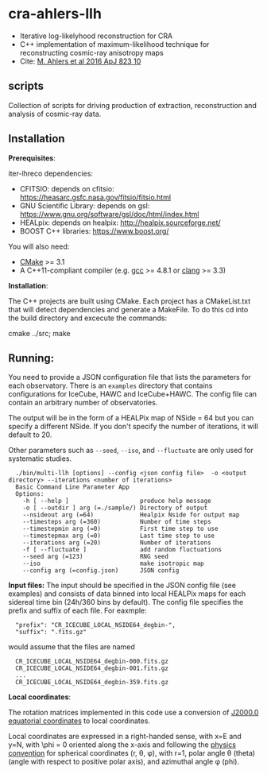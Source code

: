 # cra-ahlers-llh
* Iterative log-likelyhood reconstruction for CRA
* C++ implementation of maximum-likelihood technique for reconstructing cosmic-ray anisotropy maps
* Cite: [M. Ahlers et al 2016 ApJ 823 10](http://iopscience.iop.org/article/10.3847/0004-637X/823/1/10)

## scripts
Collection of scripts for driving production of extraction, reconstruction and analysis of cosmic-ray data.


## Installation


**Prerequisites**:

iter-lhreco dependencies:

* CFITSIO: depends on cfitsio: https://heasarc.gsfc.nasa.gov/fitsio/fitsio.html 
* GNU Scientific Library: depends on gsl: https://www.gnu.org/software/gsl/doc/html/index.html
* HEALpix: depends on healpix: http://healpix.sourceforge.net/
* BOOST C++ libraries: https://www.boost.org/

You will also need:

* [CMake](https://cmake.org) >= 3.1
* A C++11-compliant compiler (e.g. [gcc](https://gcc.gnu.org) >= 4.8.1 or [clang](https://clang.llvm.org) >= 3.3)


**Installation**:

The C++ projects are built using CMake.
Each project has a CMakeList.txt that will detect dependencies and generate a MakeFile. To do this cd into the build directory and excecute the commands:

  cmake ../src;
  make


## Running:

You need to provide a JSON configuration file that lists the parameters for each observatory. There is an ``examples`` directory that contains configurations for IceCube, HAWC and IceCube+HAWC. The config file can contain an arbitrary number of observatories. 

The output will be in the form of a HEALPix map of NSide = 64 but you can specify a different NSide. If you don't specify the number of iterations, it will default to 20. 

Other parameters such as ``--seed``, ``--iso``, and ``--fluctuate`` are only used for systematic studies.

````{verbatim}
  ./bin/multi-llh [options] --config <json config file>  -o <output directory> --iterations <number of iterations> 
  Basic Command Line Parameter App
  Options:
    -h [ --help ]                    produce help message
    -o [ --outdir ] arg (=./sample/) Directory of output
    --nsideout arg (=64)             Healpix Nside for output map
    --timesteps arg (=360)           Number of time steps
    --timestepmin arg (=0)           First time step to use
    --timestepmax arg (=0)           Last time step to use
    --iterations arg (=20)           Number of iterations
    -f [ --fluctuate ]               add random fluctuations
    --seed arg (=123)                RNG seed
    --iso                            make isotropic map
    --config arg (=config.json)      JSON config
````

**Input files:**
The input should be specified in the JSON config file (see examples) and consists of data binned into local HEALPix maps for each sidereal time bin (24h/360 bins by default). The config file specifies the prefix and suffix of each file. For eaxmple:

````{verbatim}
  "prefix": "CR_ICECUBE_LOCAL_NSIDE64_degbin-",
  "suffix": ".fits.gz"
````
would assume that the files are named 
````{verbatim}
  CR_ICECUBE_LOCAL_NSIDE64_degbin-000.fits.gz
  CR_ICECUBE_LOCAL_NSIDE64_degbin-001.fits.gz
  ...
  CR_ICECUBE_LOCAL_NSIDE64_degbin-359.fits.gz
````
**Local coordinates**:

The rotation matrices implemented in this code use a conversion of [J2000.0 equatorial coordinates](http://en.wikipedia.org/wiki/Epoch_(astronomy)) to local coordinates.

Local coordinates are expressed in a right-handed sense, with x=E and y=N, with \phi = 0 oriented along the x-axis and following 
the [physics convention](https://en.wikipedia.org/wiki/Spherical_coordinate_system) for spherical coordinates (r, θ, φ), with r=1, polar angle θ (theta) (angle with respect to positive polar axis), and azimuthal angle φ (phi).


